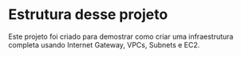 # Estrutura desse projeto
Este projeto foi criado para demostrar como criar uma infraestrutura completa usando Internet Gateway, VPCs, Subnets e EC2.